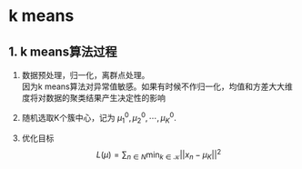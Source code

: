 # k means

## 1. k means算法过程

1. 数据预处理，归一化，离群点处理。\
  因为k means算法对异常值敏感。如果有时候不作归一化，均值和方差大大维度将对数据的聚类结果产生决定性的影响

2. 随机选取K个簇中心，记为 $\mu_1^{0},\mu_2^{0},\cdots,\mu_K^{0}$.

3. 优化目标$$L(\mu)=\sum_{n\in N} \min_{k\in\mathcal{K}} ||x_n-\mu_K||^2$$
